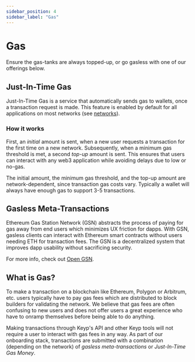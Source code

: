 ```yaml
---
sidebar_position: 4
sidebar_label: "Gas"
---
```


# Gas

Ensure the gas-tanks are always topped-up, or go gasless with one of our offerings below. 

## Just-In-Time Gas

Just-In-Time Gas is a service that automatically sends gas to wallets, once a transaction request is made. This feature is enabled by default for all applications on most networks (see [networks](/coverage/networks)).

### How it works

First, an _initial_ amount is sent, when a new user requests a transaction for the first time on a new network. Subsequently, when a minimum gas threshold is met, a second _top-up_ amount is sent. This ensures that users can interact with any web3 application while avoiding delays due to low or no-gas.


The initial amount, the minimum gas threshold, and the top-up amount are network-dependent, since transaction gas costs vary. Typically a wallet will always have enough gas to support 3-5 transactions. 

## Gasless Meta-Transactions

Ethereum Gas Station Network (GSN) abstracts the process of paying for gas away from end users which minimizes UX friction for dapps. With GSN, gasless clients can interact with Ethereum smart contracts without users needing ETH for transaction fees. The GSN is a decentralized system that improves dapp usability without sacrificing security.

For more info, check out [Open GSN](https://docs.opengsn.org/).

## What is Gas?

To make a transaction on a blockchain like Ethereum, Polygon or Arbitrum, etc. users typically have to pay gas fees which are distributed to block builders for validating the network. We believe that gas fees are often confusing to new users and does not offer users a great experience who have to onramp themselves before being able to do anything.

Making transactions through Keyp's API and other Keyp tools will not require a user to interact with gas fees in any way. As part of our onboarding stack, transactions are submitted with a combination (depending on the network) of _gasless meta-transactions_ or _Just-In-Time Gas Money_.